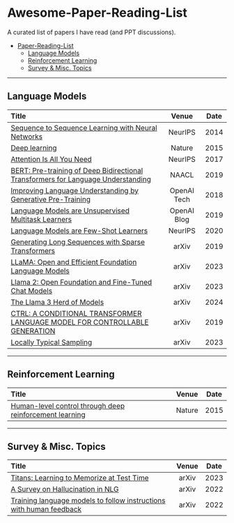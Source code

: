 # Awesome-Paper-Reading-List

A curated list of papers I have read (and PPT discussions).

- [Paper-Reading-List](#awesome-paper-reading-list)
  - [Language Models](#language-models)
  - [Reinforcement Learning](#reinforcement-learning)
  - [Survey & Misc. Topics](#survey--misc-topics)

---

## Language Models

| Title                                                                                                                                                |     Venue     |  Date  |
|:------------------------------------------------------------------------------------------------------------------------------------------------------|:-------------:|:------:|
| [Sequence to Sequence Learning with Neural Networks](https://arxiv.org/abs/1409.3215)                                                                 | NeurIPS       | 2014   |
| [Deep learning](https://www.nature.com/articles/nature14539)                                                                                         | Nature        | 2015   |
| [Attention Is All You Need](https://arxiv.org/abs/1706.03762)                                                                                        | NeurIPS       | 2017   |
| [BERT: Pre-training of Deep Bidirectional Transformers for Language Understanding](https://arxiv.org/abs/1810.04805)                                  | NAACL         | 2019   |
| [Improving Language Understanding by Generative Pre-Training](https://cdn.openai.com/research-covers/language-unsupervised/language_understanding_paper.pdf) | OpenAI Tech   | 2018   |
| [Language Models are Unsupervised Multitask Learners](https://cdn.openai.com/better-language-models/language_models_are_unsupervised_multitask_learners.pdf) | OpenAI Blog   | 2019   |
| [Language Models are Few-Shot Learners](https://arxiv.org/abs/2005.14165)                                                                             | NeurIPS       | 2020   |
| [Generating Long Sequences with Sparse Transformers](https://arxiv.org/abs/1904.10509)                                                                | arXiv         | 2019   |
| [LLaMA: Open and Efficient Foundation Language Models](https://arxiv.org/abs/2302.13971)                                                              | arXiv         | 2023   |
| [Llama 2: Open Foundation and Fine-Tuned Chat Models](https://arxiv.org/abs/2307.09288)                                                               | arXiv         | 2023   |
| [The Llama 3 Herd of Models](https://arxiv.org/abs/2407.21783)                                                                                        | arXiv         | 2024  |
| [CTRL: A CONDITIONAL TRANSFORMER LANGUAGE MODEL FOR CONTROLLABLE GENERATION](https://arxiv.org/abs/1909.05858)                                        | arXiv         | 2019   |
| [Locally Typical Sampling](https://arxiv.org/abs/2302.01318)                                                                                         | arXiv         | 2023   |

---

## Reinforcement Learning

| Title                                                                                           | Venue  | Date |
|:------------------------------------------------------------------------------------------------|:------:|:----:|
| [Human-level control through deep reinforcement learning](https://www.nature.com/articles/nature14236) | Nature | 2015 |

---

## Survey & Misc. Topics

| Title                                                                                                 |   Venue   |  Date  |
|:-------------------------------------------------------------------------------------------------------|:---------:|:------:|
| [Titans: Learning to Memorize at Test Time](https://arxiv.org/abs/2307.03179)                          | arXiv     | 2023   |
| [A Survey on Hallucination in NLG](https://arxiv.org/abs/2211.06407)                                   | arXiv     | 2022   |
| [Training language models to follow instructions with human feedback](https://arxiv.org/abs/2203.02155)| arXiv     | 2022   |

